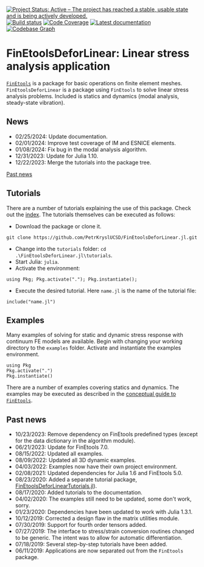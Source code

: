 [![Project Status: Active – The project has reached a stable, usable state and is being actively developed.](http://www.repostatus.org/badges/latest/active.svg)](http://www.repostatus.org/#active)
[![Build status](https://github.com/PetrKryslUCSD/FinEtoolsDeforLinear.jl/workflows/CI/badge.svg)](https://github.com/PetrKryslUCSD/FinEtoolsDeforLinear.jl/actions)
[![Code Coverage](https://codecov.io/gh/PetrKryslUCSD/FinEtoolsDeforLinear.jl/branch/master/graph/badge.svg)](https://app.codecov.io/gh/PetrKryslUCSD/FinEtoolsDeforLinear.jl)
[![Latest documentation](https://img.shields.io/badge/docs-latest-blue.svg)](https://petrkryslucsd.github.io/FinEtoolsDeforLinear.jl/latest)
[![Codebase Graph](https://img.shields.io/badge/Codebase-graph-green.svg)](https://octo-repo-visualization.vercel.app/?repo=PetrKryslUCSD/FinEtoolsDeforLinear.jl)

# FinEtoolsDeforLinear: Linear stress analysis application


[`FinEtools`](https://github.com/PetrKryslUCSD/FinEtools.jl.git) is a package
for basic operations on finite element meshes. `FinEtoolsDeforLinear` is a
package using `FinEtools` to solve linear stress analysis problems. Included is
statics and dynamics (modal analysis, steady-state vibration).

## News

- 02/25/2024: Update documentation.
- 02/01/2024: Improve test coverage of IM and ESNICE elements.
- 01/08/2024: Fix bug in the modal analysis algorithm.
- 12/31/2023: Update for Julia 1.10.
- 12/22/2023: Merge the tutorials into the package tree.


[Past news](#past-news)

## Tutorials

There are a number of tutorials explaining the use of this package.
Check out the [index](https://github.com/PetrKryslUCSD/FinEtoolsDeforLinear.jl/blob/main/tutorials/index.md). The  tutorials themselves can be executed as
follows:

- Download the package or clone it.
```
git clone https://github.com/PetrKryslUCSD/FinEtoolsDeforLinear.jl.git
```
- Change into the `tutorials` folder: `cd .\FinEtoolsDeforLinear.jl\tutorials`.
- Start Julia: `julia`.
- Activate the environment:
```
using Pkg; Pkg.activate("."); Pkg.instantiate();
```
- Execute the desired tutorial. Here `name.jl` is the name of the tutorial file:
```
include("name.jl")
```

## Examples

Many examples of solving for static and dynamic stress response with continuum FE models are available.
Begin with changing your working directory to the `examples` folder. Activate
and instantiate the examples environment.
```
using Pkg
Pkg.activate(".")
Pkg.instantiate()
```
There are a number of examples covering statics and dynamics. The examples may
be executed as described in the  [conceptual guide to
`FinEtools`](https://petrkryslucsd.github.io/FinEtools.jl/latest).

## <a name="past-news"></a>Past news

- 10/23/2023: Remove dependency on FinEtools predefined types (except for the data dictionary in the algorithm module).
- 06/21/2023: Update for FinEtools 7.0.
- 08/15/2022: Updated all examples.
- 08/09/2022: Updated all 3D dynamic examples.
- 04/03/2022: Examples now have their own project environment.
- 02/08/2021: Updated dependencies for Julia 1.6 and FinEtools 5.0.
- 08/23/2020: Added a separate tutorial package, [FinEtoolsDeforLinearTutorials.jl](https://petrkryslucsd.github.io/FinEtoolsDeforLinearTutorials.jl)).
- 08/17/2020: Added tutorials to the documentation.
- 04/02/2020: The examples still need to be updated, some don't work, sorry.
- 01/23/2020: Dependencies have been updated to work with Julia 1.3.1.
- 10/12/2019: Corrected a design flaw in the matrix utilities module.
- 07/30/2019: Support for fourth order tensors added.
- 07/27/2019: The interface to stress/strain conversion routines changed to be generic. The intent was to allow for automatic differentiation.
- 07/18/2019: Several step-by-step tutorials have been added.
- 06/11/2019: Applications are now separated  out from the `FinEtools` package.
